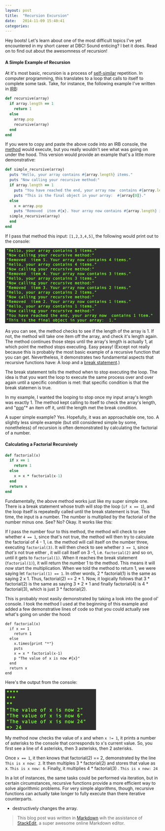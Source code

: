 ```yaml
---
layout: post
title:  "Recursion Excursion"
date:   2014-11-09 15:40:41
categories:
---
```


Hey boots! Let's learn about one of the most difficult topics I've yet encountered in my short career at DBC! Sound enticing? I bet it does. Read on to find out about the awesomness of recursion!

####  A Simple Example of Recursion

At it's most basic, recursion is a process of [self-similar](http://en.wikipedia.org/wiki/Self-similarity) repetition.  In computer programming, this translates to  a loop that calls to itself to complete some task. Take, for instance, the following example I've written in [IRB](http://en.wikipedia.org/wiki/Interactive_Ruby_Shell):

```ruby
def recursive(array)
  if array.length == 1
    return 1
  else
    array.pop
    recursive(array)
  end
end
```

If you were to copy and paste the above code into an IRB console, the [method](http://en.wikipedia.org/wiki/Method_%28computer_programming%29) would execute, but you really wouldn't see what was going on under the hood.  This version would provide an example that's a little more demonstrative:

```ruby
def simple_recursive(array)
  puts "Hello, your array contains #{array.length} items."
  puts "Now calling your recursive method:"
  if array.length == 1
    puts "You have reached the end, your array now  contains #{array.length} item."
    puts "This is the final object in your array:  #{array[0]}."
  else
    x = array.pop
    puts "Removed  item #{x}. Your array now contains #{array.length} items."
  simple_recursive(array)
  end
end
```

If I pass that method this input: `[1,2,3,4,5]`, the following would print out to the console:

![alt-text](/img/blog/simple_recursion.png "A simple example of recursion")

As you can see, the method checks to see if the length of the array is 1.  If not, the method will take one item off the array, and check it's length again.  The method continues those steps until the array's length is actually 1, at which point the method stops executing. Easy peasy! (Except not really because this is probably the most basic example of a recursive function that you can get.  Nevertheless, it demonstrates two fundamental aspects that recursive functions have:  A loop and a [break statement](http://en.wikipedia.org/wiki/Control_flow#Early_exit_from_loops).)

The break statement tells the method when to stop executing the loop.  The idea is that you want the loop to execute the same process over and over again until a specific condition is met:  that specific condition is that the  break statemen is true.

In my example, I wanted the looping to stop once my input array's length was exactly 1.  The method kept calling to itself to check the array's length, and "[pop](http://ruby-doc.org/core-2.2.0/Array.html#method-i-pop)"* an item off it, until the length met the break condition.

A super simple example?  Yes. Hopefully, it was an approachable one, too.  A slightly less simple example (but still considered simple by some, nonetheless) of recursion is often demonstrated by calculating the factorial of a number.

#### Calculating a Factorial Recursively

```ruby
def factorial(x)
  if x == 1
    return 1
  else
    x = x * factorial(x-1)
  end
  return x
end
```

Fundamentally, the above method works just like my super simple one.  There is a break statement whose truth will stop the loop (`if x == 1`), and the loop itself is repeatedly called until the break statement is true.  This time, the input is a number.  The number is multiplied by the factorial of the number minus one.  See? No?  Okay.  It works like this:

If I pass the number four to this method, the method will check to see whether `4 == 1`, since that's not true, the method will then try to calculate the factorial of 4 - 1, i.e. the method will call itself on the number three, executing `factorial(3)`.  It will then check to see whether `3 == 1`, since _that's_ not true either , it will call itself on 3 -1, i.e. `factorial(2)` and so on, until it gets to `factorial(1)`. When it reaches the break statement (`factorial(1)`), it will return the number 1 to the method.  This means it will _now_ start the multiplication.  When we told the method to return 1, we were saying let `factorial(1) == 1`.  In other words,   2 * factorial(1) is the same as saying  2 x 1. Thus, factorial(2) == 2 * 1.  Now, it logically follows that 3 * factorial(2) is the same as saying 3 * 2 * 1 and finally factorial(4) is 4 * factorial(3), which is  just 3 * factorial(2).

This is probably most easily demonstrated by taking a look into the good ol' console.  I took the method I used at the beginning of this example and added a few demonstrative lines of code so that you could actually see what's going on under the hood:

```
def factorial(x)
  if x == 1
    return 1
  else
    x.times{print "*"}
    puts
    x = x * factorial(x-1)
    p "The value of x is now #{x}"
  end
  return x
end
```


Here's the output from the console:

![alt-text](/img/blog/simple_factorial.png "Calculating a Factorial Recursively")

My method now checks the value of x and when `x != 1`, it prints a number of asterisks to the console that corresponds to x's current value.  So, you first see a line of 4 asterisks, then 3 asterisks, then 2 asterisks.

Once `x == 1`, it then knows that factorial(2) == 2, demonstrated by the line `This is x now: 2`.  It then multiples 3 * factorial(2) and stores that value as x.  `This is x now: 6`.  Finally, it multiplies 4 * factorial(3) .  `This is x now: 24`


In a lot of instances, the same tasks could be performed via iteration, but in certain circumstances, recursive functions provide a more efficient way to solve algorithmic problems.  For very simple algorithms, though,  recursive functions can actually take longer to fully execute than there iterative counterparts.

* destructively changes the array.


> This blog post was written in [Markdown](http://en.wikipedia.org/wiki/Markdown) wih the assistance of [StackEdit](https://stackedit.io/), a super awesome online Markdown editor.